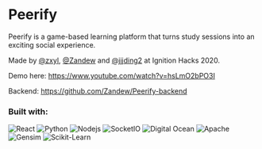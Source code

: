 # Peerify

Peerify is a game-based learning platform that turns study sessions into an exciting social experience.

Made by [@zxyl](https://github.com/zxyil), [@Zandew](https://github.com/Zandew) and [@jjjding2](https://github.com/jjjding2) at Ignition Hacks 2020.


Demo here: https://www.youtube.com/watch?v=hsLmO2bPO3I

Backend: https://github.com/Zandew/Peerify-backend


### Built with:
<p>
    <img alt="React" src="https://img.shields.io/badge/-React-00A1DD?style=for-the-badge&logo=react&logoColor=white" />
    <img alt="Python" src="https://img.shields.io/badge/-Python-yellow?style=for-the-badge&logo=python&logoColor=white" />
    <img alt="Nodejs" src="https://img.shields.io/badge/-Nodejs-43853d?style=for-the-badge&logo=Node.js&logoColor=white" />
    <img alt="SocketIO" src="https://img.shields.io/badge/-Socket.IO-010101?style=for-the-badge&logo=socket.io&logoColor=white" />
    <img alt="Digital Ocean" src="https://img.shields.io/badge/-Digital Ocean-blue?style=for-the-badge&logo=digitalocean&logoColor=white" />
    <img alt="Apache" src="https://img.shields.io/badge/-Apache-D22128?style=for-the-badge&logo=apache&logoColor=white" />
    <img alt="Gensim" src="https://img.shields.io/badge/-Gensim-black?style=for-the-badge&logoColor=white" />
    <img alt="Scikit-Learn" src="https://img.shields.io/badge/-sklearn-black?style=for-the-badge&logoColor=white" />
</p>
